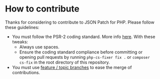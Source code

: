 # How to contribute

Thanks for considering to contribute to JSON Patch for PHP. Please follow these guidelines:
- You must follow the PSR-2 coding standard. More info [here](https://github.com/php-fig/fig-standards/blob/master/accepted/PSR-2-coding-style-guide.md). With these tweaks:
    - Always use spaces.
    - Ensure the coding standard compliance before committing or opening pull requests by running `php-cs-fixer fix .` or `composer cs-fix` in the root directory of this repository.
- You must use [feature / topic branches](https://git-scm.com/book/en/v2/Git-Branching-Branching-Workflows) to ease the merge of contributions.
